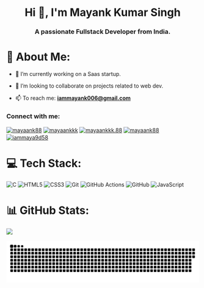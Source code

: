 <h1 align="center">Hi 👋, I'm Mayank Kumar Singh</h1>
<h3 align="center">A passionate Fullstack Developer from India.</h3>



# 💫 About Me:
- 🔭 I’m currently working on a Saas startup.<br>
- 👯 I’m looking to collaborate on projects related to web dev.<br>


- 📫 To reach me:  **iammayank006@gmail.com**

<h3 align="left">Connect with me:</h3>
<p align="left">
<a href="https://linkedin.com/in/mayaank88" target="blank"><img align="center" src="https://raw.githubusercontent.com/rahuldkjain/github-profile-readme-generator/master/src/images/icons/Social/linked-in-alt.svg" alt="mayaank88" height="30" width="40" /></a>
<a href="https://kaggle.com/mayaankkk" target="blank"><img align="center" src="https://raw.githubusercontent.com/rahuldkjain/github-profile-readme-generator/master/src/images/icons/Social/kaggle.svg" alt="mayaankkk" height="30" width="40" /></a>
<a href="https://instagram.com/mayaankkk.88" target="blank"><img align="center" src="https://raw.githubusercontent.com/rahuldkjain/github-profile-readme-generator/master/src/images/icons/Social/instagram.svg" alt="mayaankkk.88" height="30" width="40" /></a>
<a href="https://www.leetcode.com/mayaank88" target="blank"><img align="center" src="https://raw.githubusercontent.com/rahuldkjain/github-profile-readme-generator/master/src/images/icons/Social/leet-code.svg" alt="mayaank88" height="30" width="40" /></a>
<a href="https://auth.geeksforgeeks.org/user/iammaya9d58" target="blank"><img align="center" src="https://raw.githubusercontent.com/rahuldkjain/github-profile-readme-generator/master/src/images/icons/Social/geeks-for-geeks.svg" alt="iammaya9d58" height="30" width="40" /></a>
</p>

# 💻 Tech Stack:
![C](https://img.shields.io/badge/c-%2300599C.svg?style=for-the-badge&logo=c&logoColor=white) ![HTML5](https://img.shields.io/badge/html5-%23E34F26.svg?style=for-the-badge&logo=html5&logoColor=white) ![CSS3](https://img.shields.io/badge/css3-%231572B6.svg?style=for-the-badge&logo=css3&logoColor=white) ![Git](https://img.shields.io/badge/git-%23F05033.svg?style=for-the-badge&logo=git&logoColor=white) ![GitHub Actions](https://img.shields.io/badge/github%20actions-%232671E5.svg?style=for-the-badge&logo=githubactions&logoColor=white) ![GitHub](https://img.shields.io/badge/github-%23121011.svg?style=for-the-badge&logo=github&logoColor=white) ![JavaScript](https://img.shields.io/badge/javascript-%23323330.svg?style=for-the-badge&logo=javascript&logoColor=%23F7DF1E)
# 📊 GitHub Stats:
![](https://github-readme-stats.vercel.app/api/top-langs/?username=Mayaank88&theme=rose_pine&hide_border=false&include_all_commits=true&count_private=true&layout=compact)


<!-- Proudly created with GPRM ( https://gprm.itsvg.in ) -->
<picture>
  <source media="(prefers-color-scheme: dark)" srcset="https://raw.githubusercontent.com/Mayaank88/Mayaank88/output/github-snake-dark.svg" />
  <source media="(prefers-color-scheme: light)" srcset="https://raw.githubusercontent.com/Mayaank88/Mayaank88/output/github-snake.svg" />
  <img alt="github-snake" src="https://raw.githubusercontent.com/Mayaank88/Mayaank88/output/github-snake.svg" />
</picture>
